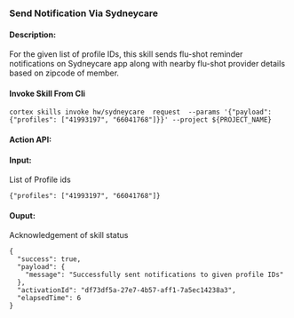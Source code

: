 ### Send Notification Via Sydneycare 

#### Description:
For the given list of profile IDs, this skill sends flu-shot reminder notifications on Sydneycare app along with nearby flu-shot provider details based on zipcode of member.

#### Invoke Skill From Cli

```
cortex skills invoke hw/sydneycare  request  --params '{"payload": {"profiles": ["41993197", "66041768"]}}' --project ${PROJECT_NAME}
```

#### Action API: 
<Action API Placeholder>

#### Input:
List of Profile ids

```
{"profiles": ["41993197", "66041768"]}
```


#### Ouput:
Acknowledgement of skill status

```
{
  "success": true,
  "payload": {
    "message": "Successfully sent notifications to given profile IDs"
  },
  "activationId": "df73df5a-27e7-4b57-aff1-7a5ec14238a3",
  "elapsedTime": 6
}
```